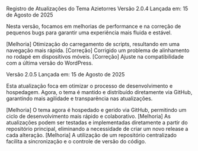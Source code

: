 Registro de Atualizações do Tema Azietorres
Versão 2.0.4
Lançada em: 15 de Agosto de 2025

Nesta versão, focamos em melhorias de performance e na correção de pequenos bugs para garantir uma experiência mais fluida e estável.

[Melhoria] Otimização do carregamento de scripts, resultando em uma navegação mais rápida.
[Correção] Corrigido um problema de alinhamento no rodapé em dispositivos móveis.
[Correção] Ajuste na compatibilidade com a última versão do WordPress.

Versão 2.0.5
Lançada em: 15 de Agosto de 2025

Esta atualização foca em otimizar o processo de desenvolvimento e hospedagem. Agora, o tema é mantido e distribuído diretamente via GitHub, garantindo mais agilidade e transparência nas atualizações.

[Melhoria] O tema agora é hospedado e gerido via GitHub, permitindo um ciclo de desenvolvimento mais rápido e colaborativo.
[Melhoria] As atualizações podem ser testadas e implementadas diretamente a partir do repositório principal, eliminando a necessidade de criar um novo release a cada alteração.
[Melhoria] A utilização de um repositório centralizado facilita a sincronização e o controle de versão do código.